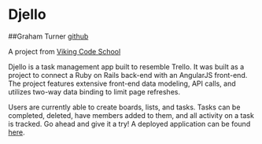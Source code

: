 # Djello

##Graham Turner [github](https://github.com/tgturner/assignment_danebook_goes_live)

A project from [Viking Code School](http://vikingcodeschool.com)

Djello is a task management app built to resemble Trello. It was built as a project to connect a Ruby on Rails back-end with an AngularJS front-end. The project features extensive front-end data modeling, API calls, and utilizes two-way data binding to limit page refreshes.

Users are currently able to create boards, lists, and tasks. Tasks can be completed, deleted, have members added to them, and all activity on a task is tracked. Go ahead and give it a try! A deployed application can be found [here](https://glacial-sea-80641.herokuapp.com).
